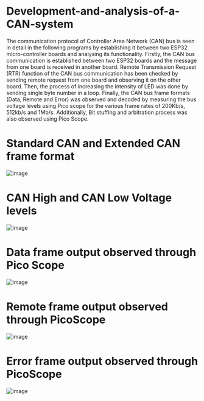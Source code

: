 # Development-and-analysis-of-a-CAN-system

The communication protocol of Controller Area Network (CAN) bus
is seen in detail in the following programs by establishing it between two
ESP32 micro-controller boards and analysing its functionality. Firstly,
the CAN bus communication is established between two ESP32 boards
and the message from one board is received in another board. Remote
Transmission Request (RTR) function of the CAN bus communication has
been checked by sending remote request from one board and observing it
on the other board. Then, the process of increasing the intensity of LED
was done by sending single byte number in a loop. Finally, the CAN bus
frame formats (Data, Remote and Error) was observed and decoded by
measuring the bus voltage levels using Pico scope for the various frame
rates of 200Kb/s, 512kb/s and 1Mb/s. Additionally, Bit stuffing and
arbitration process was also observed using Pico Scope.

# Standard CAN and Extended CAN frame format

![image](https://user-images.githubusercontent.com/77397380/184477830-8ceccb6c-7a96-41a5-ba51-9ab902b22a5e.png)

# CAN High and CAN Low Voltage levels

![image](https://user-images.githubusercontent.com/77397380/184477849-16709714-d86d-4ac2-a653-d76a8b9c4991.png)

# Data frame output observed through Pico Scope

![image](https://user-images.githubusercontent.com/77397380/184477866-71d3b0c9-300b-400d-95ce-ae3f833b23c3.png)

# Remote frame output observed through PicoScope

![image](https://user-images.githubusercontent.com/77397380/184477879-bac65090-a564-4962-9dcd-8b7ecb1a90f1.png)

# Error frame output observed through PicoScope

![image](https://user-images.githubusercontent.com/77397380/184477890-11d79904-eda6-4648-b26a-30082c905bb8.png)

